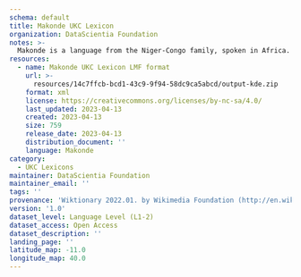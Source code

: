 ```yaml
---
schema: default
title: Makonde UKC Lexicon
organization: DataScientia Foundation
notes: >-
  Makonde is a language from the Niger-Congo family, spoken in Africa. The UKC Lexicon of Makonde is represented as a lexico-semantic network. It consists of words, word senses, synsets, as well as sense-level and synset-level relationships.
resources:
  - name: Makonde UKC Lexicon LMF format
    url: >-
      resources/14c7ffcb-bcd1-43c9-9f94-58dc9ca5abcd/output-kde.zip
    format: xml
    license: https://creativecommons.org/licenses/by-nc-sa/4.0/
    last_updated: 2023-04-13
    created: 2023-04-13
    size: 759
    release_date: 2023-04-13
    distribution_document: ''
    language: Makonde
category:
  - UKC Lexicons
maintainer: DataScientia Foundation
maintainer_email: ''
tags: ''
provenance: 'Wiktionary 2022.01. by Wikimedia Foundation (http://en.wiktionary.org); Princeton WordNet 2.1 by Princeton University (https://wordnet.princeton.edu)'
version: '1.0'
dataset_level: Language Level (L1-2)
dataset_access: Open Access
dataset_description: ''
landing_page: ''
latitude_map: -11.0
longitude_map: 40.0
---
```


